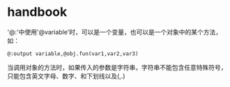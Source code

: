 ﻿handbook
========
'@:'中使用'@variable'时，可以是一个变量，也可以是一个对象中的某个方法，如：
```
@:output variable,@obj.fun(var1,var2,var3)
```
当调用对象的方法时，如果传入的参数是字符串，字符串不能包含任意特殊符号，只能包含英文字母、数字、和下划线以及(,.[]())